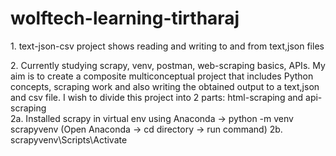 # wolftech-learning-tirtharaj
<p>1. text-json-csv project shows reading and writing to and from text,json files<br>
<p>2. Currently studying scrapy, venv, postman, web-scraping basics, APIs. My aim is to create a composite multiconceptual project that includes Python concepts, scraping work and also writing the obtained output to a text,json and csv file. I wish to divide this project into 2 parts: html-scraping and api-scraping<br>
  2a. Installed scrapy in virtual env using Anaconda -> python -m venv scrapyvenv (Open Anaconda -> cd directory -> run command)
  2b. scrapyvenv\Scripts\Activate
</p>

